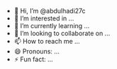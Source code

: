 - 👋 Hi, I’m @abdulhadi27c
- 👀 I’m interested in ...
- 🌱 I’m currently learning ...
- 💞️ I’m looking to collaborate on ...
- 📫 How to reach me ...
- 😄 Pronouns: ...
- ⚡ Fun fact: ...

<!---
abdulhadi27c/abdulhadi27c is a ✨ special ✨ repository because its `README.md` (this file) appears on your GitHub profile.
You can click the Preview link to take a look at your changes.
--->
